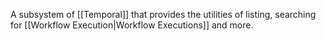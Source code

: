 A subsystem of [[Temporal]] that provides the utilities of listing, searching for [[Workflow Execution|Workflow Executions]] and more.
